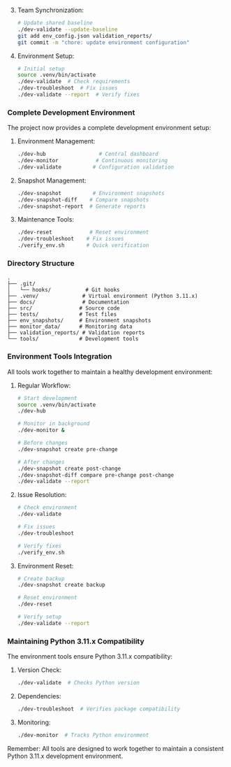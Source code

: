 
3. Team Synchronization:
   ```bash
   # Update shared baseline
   ./dev-validate --update-baseline
   git add env_config.json validation_reports/
   git commit -m "chore: update environment configuration"
   ```

4. Environment Setup:
   ```bash
   # Initial setup
   source .venv/bin/activate
   ./dev-validate  # Check requirements
   ./dev-troubleshoot  # Fix issues
   ./dev-validate --report  # Verify fixes
   ```

### Complete Development Environment

The project now provides a complete development environment setup:

1. Environment Management:
   ```bash
   ./dev-hub                 # Central dashboard
   ./dev-monitor            # Continuous monitoring
   ./dev-validate          # Configuration validation
   ```

2. Snapshot Management:
   ```bash
   ./dev-snapshot          # Environment snapshots
   ./dev-snapshot-diff    # Compare snapshots
   ./dev-snapshot-report  # Generate reports
   ```

3. Maintenance Tools:
   ```bash
   ./dev-reset            # Reset environment
   ./dev-troubleshoot    # Fix issues
   ./verify_env.sh       # Quick verification
   ```

### Directory Structure

```
.
├── .git/
│   └── hooks/           # Git hooks
├── .venv/              # Virtual environment (Python 3.11.x)
├── docs/               # Documentation
├── src/               # Source code
├── tests/             # Test files
├── env_snapshots/     # Environment snapshots
├── monitor_data/      # Monitoring data
├── validation_reports/ # Validation reports
└── tools/             # Development tools
```

### Environment Tools Integration

All tools work together to maintain a healthy development environment:

1. Regular Workflow:
   ```bash
   # Start development
   source .venv/bin/activate
   ./dev-hub
   
   # Monitor in background
   ./dev-monitor &
   
   # Before changes
   ./dev-snapshot create pre-change
   
   # After changes
   ./dev-snapshot create post-change
   ./dev-snapshot-diff compare pre-change post-change
   ./dev-validate --report
   ```

2. Issue Resolution:
   ```bash
   # Check environment
   ./dev-validate
   
   # Fix issues
   ./dev-troubleshoot
   
   # Verify fixes
   ./verify_env.sh
   ```

3. Environment Reset:
   ```bash
   # Create backup
   ./dev-snapshot create backup
   
   # Reset environment
   ./dev-reset
   
   # Verify setup
   ./dev-validate --report
   ```

### Maintaining Python 3.11.x Compatibility

The environment tools ensure Python 3.11.x compatibility:

1. Version Check:
   ```bash
   ./dev-validate  # Checks Python version
   ```

2. Dependencies:
   ```bash
   ./dev-troubleshoot  # Verifies package compatibility
   ```

3. Monitoring:
   ```bash
   ./dev-monitor  # Tracks Python environment
   ```

Remember: All tools are designed to work together to maintain a consistent Python 3.11.x development environment.
